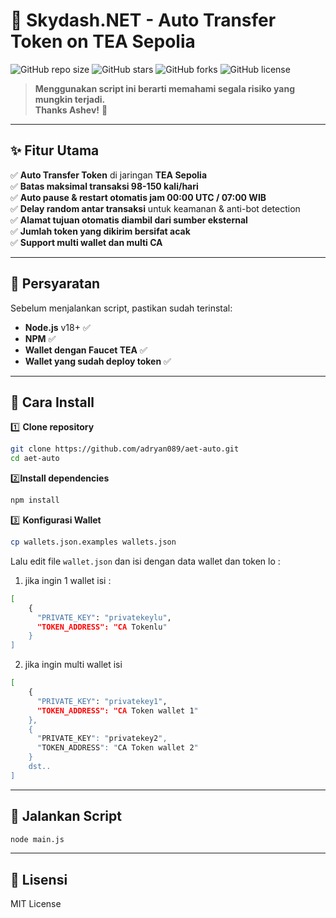 # 🚀 Skydash.NET - Auto Transfer Token on TEA Sepolia  
![GitHub repo size](https://img.shields.io/github/repo-size/adryan089/aet-auto?style=flat-square)
![GitHub stars](https://img.shields.io/github/stars/adryan089/aet-auto?style=flat-square)
![GitHub forks](https://img.shields.io/github/forks/adryan089/aet-auto?style=flat-square)
![GitHub license](https://img.shields.io/github/license/adryan089/aet-auto?style=flat-square)

> **Menggunakan script ini berarti memahami segala risiko yang mungkin terjadi.**  
> **Thanks Ashev!** 💙  

---

## ✨ Fitur Utama  
✅ **Auto Transfer Token** di jaringan **TEA Sepolia**  
✅ **Batas maksimal transaksi 98-150 kali/hari**  
✅ **Auto pause & restart otomatis jam 00:00 UTC / 07:00 WIB**  
✅ **Delay random antar transaksi** untuk keamanan & anti-bot detection  
✅ **Alamat tujuan otomatis diambil dari sumber eksternal**  
✅ **Jumlah token yang dikirim bersifat acak**  
✅ **Support multi wallet dan multi CA**  

---

## 📌 Persyaratan  
Sebelum menjalankan script, pastikan sudah terinstal:  
- **Node.js** v18+ ✅  
- **NPM** ✅  
- **Wallet dengan Faucet TEA** ✅  
- **Wallet yang sudah deploy token** ✅

---

## 🔧 Cara Install  
1️⃣ **Clone repository**  
```bash
git clone https://github.com/adryan089/aet-auto.git
cd aet-auto
```

2️⃣**Install dependencies**
```bash
npm install
```

3️⃣ **Konfigurasi Wallet**
```bash
cp wallets.json.examples wallets.json
```
Lalu edit file ```wallet.json``` dan isi dengan data wallet dan token lo :
1. jika ingin 1 wallet isi : 

```bash
[
    {
      "PRIVATE_KEY": "privatekeylu",
      "TOKEN_ADDRESS": "CA Tokenlu"
    }
]
```

2. jika ingin multi wallet isi

```bash
[
    {
      "PRIVATE_KEY": "privatekey1",
      "TOKEN_ADDRESS": "CA Token wallet 1"
    },
    {
      "PRIVATE_KEY": "privatekey2",
      "TOKEN_ADDRESS": "CA Token wallet 2"
    }
    dst..
]
```

---

## 🚀 Jalankan Script

```bash
node main.js
```

---

## 📜 Lisensi
MIT License 

